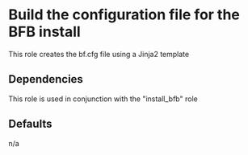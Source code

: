 # Build the configuration file for the BFB install

This role creates the bf.cfg file using a Jinja2 template

## Dependencies

This role is used in conjunction with the "install_bfb" role

## Defaults

n/a
